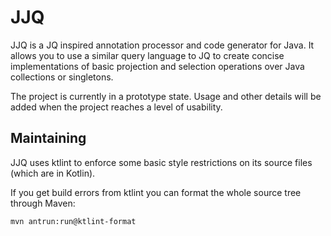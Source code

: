JJQ
===

JJQ is a JQ inspired annotation processor and code generator for Java. It allows you
to use a similar query language to JQ to create concise implementations of basic
projection and selection operations over Java collections or singletons.

The project is currently in a prototype state. Usage and other details will be
added when the project reaches a level of usability.

Maintaining
-----------

JJQ uses ktlint to enforce some basic style restrictions on its source files (which 
are in Kotlin).

If you get build errors from ktlint you can format the whole source tree through 
Maven:

```bash
mvn antrun:run@ktlint-format
```